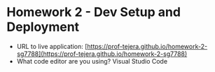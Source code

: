 # Homework 2 - Dev Setup and Deployment

- URL to live application: [https://prof-tejera.github.io/homework-2-sg7788](https://prof-tejera.github.io/homework-2-sg7788)
- What code editor are you using?  Visual Studio Code

